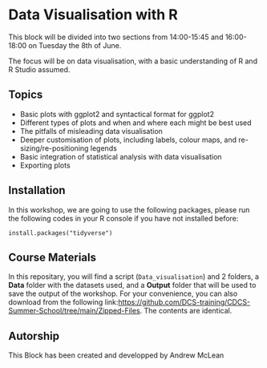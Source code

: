# Data Visualisation with R 

This block will be divided into two sections from 14:00-15:45 and 16:00-18:00 on Tuesday the 8th of June.  

The focus will be on data visualisation, with a basic understanding of R and R Studio assumed.

## Topics
* Basic plots with ggplot2 and syntactical format for ggplot2 
* Different types of plots and when and where each might be best used 
* The pitfalls of misleading data visualisation 
* Deeper customisation of plots, including labels, colour maps, and re-sizing/re-positioning legends 
* Basic integration of statistical analysis with data visualisation 
* Exporting plots 


## Installation
In this workshop, we are going to use the following packages, please run the following codes in your R console if you have not installed before:

```
install.packages("tidyverse")

```

## Course Materials
In this repositary, you will find a  script (`Data_visualisation`) and 2 folders, a **Data** folder with the datasets used, and a **Output** folder that will be used to save the output of the workshop. For your convenience, you can also download from the following link:https://github.com/DCS-training/CDCS-Summer-School/tree/main/Zipped-Files. The contents are identical.

## Autorship
This Block has been created and developped by Andrew McLean
